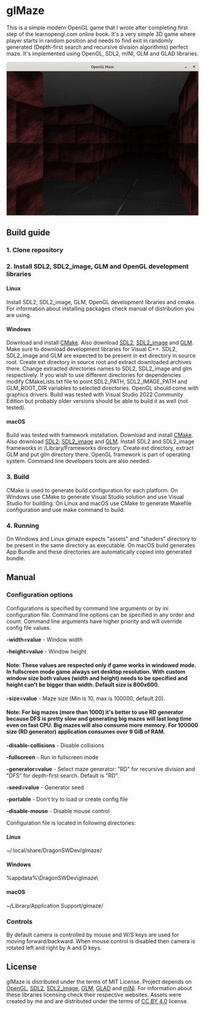 # glMaze
This is a simple modern OpenGL game that I wrote after completing first step of the learnopengl.com online book. It's a very simple 3D game where player starts in random position and needs to find exit in randomly generated (Depth-first search and recursive division algorithms) perfect maze. It's implemented using OpenGL, SDL2, mINI, GLM and GLAD libraries.

<span style="display:block;text-align:center">![Screenshot](./doc/screenshot.png)

## Build guide

### 1. Clone repository

### 2. Install SDL2, SDL2_image, GLM and OpenGL development libraries

#### Linux
Install SDL2, SDL2_image, GLM, OpenGL development libraries and cmake. For information about installing packages check manual of distribution you are using.

#### Windows
Download and install [CMake](https://cmake.org). Also download [SDL2](https://www.libsdl.org), [SDL2_image](https://www.libsdl.org/projects/SDL_image/) and [GLM](https://github.com/g-truc/glm). Make sure to download development libraries for Visual C++. SDL2, SDL2_image and GLM are expected to be present in ext directory in source root. Create ext directory in source root and extract downloaded archives there. Change extracted directories names to SDL2, SDL2_image and glm respectively. If you wish to use different directories for dependencies modify CMakeLists.txt file to point SDL2_PATH, SDL2_IMAGE_PATH and GLM_ROOT_DIR variables to selected directories. OpenGL should come with graphics drivers. Build was tested with Visual Studio 2022 Community Edition but probably older versions should be able to build it as well (not tested).

#### macOS
Build was tested with framework installation. Download and install [CMake](https://cmake.org). Also download [SDL2](https://www.libsdl.org), [SDL2_image](https://www.libsdl.org/projects/SDL_image/) and [GLM](https://github.com/g-truc/glm). Install SDL2 and SDL2_image frameworks in /Library/Frameworks directory. Create ext directory, extract GLM and put glm directory there. OpenGL framework is part of operating system. Command line developers tools are also needed.

### 3. Build

CMake is used to generate build configuration for each platform. On Windows use CMake to generate Visual Studio solution and use Visual Studio for building. On Linux and macOS use CMake to generate Makefile configuration and use make command to build.

### 4. Running

On Windows and Linux glmaze expects "assets" and "shaders" directory to be present in the same directory as executable. On macOS build generates App Bundle and these directories are automatically copied into generated bundle.

## Manual
### Configuration options
Configurations is specified by command line arguments or by ini configuration file. Command line options can be specified in any order and count. Command line arguments have higher priority and will override config file values. 

**-width=value** - Window width

**-height=value** - Window height
#### Note: These values are respected only if game works in windowed mode. In fullscreen mode game always set desktop resolution. With custom window size both values (width and height) needs to be specified and height can't be bigger than width. Default size is 800x600.

**-size=value** - Maze size (Min is 10, max is 100000, default 20). 
#### Note: For big mazes (more than 1000) it's better to use RD generator because DFS is pretty slow and generating big mazes will last long time even on fast CPU. Big mazes will also consume more memory. For 100000 size (RD generator) application consumes over 9 GiB of RAM.

**-disable-collisions** - Disable collisions

**-fullscreen** - Run in fullscreen mode

**-generator=value** - Select maze generator: "RD" for recursive division and "DFS" for depth-first search. Default is "RD".

**-seed=value** - Generator seed

**-portable** - Don't try to load or create config file

**-disable-mouse** - Disable mouse control

Configuration file is located in following directories:

#### Linux
~/.local/share/DragonSWDev/glmaze/

#### Windows
%appdata%\DragonSWDev\glmaze\

#### macOS
~/Library/Application Support/glmaze/

### Controls
By default camera is controlled by mouse and W/S keys are used for moving forward/backward. When mouse control is disabled then camera is rotated left and right by A and D keys.

## License
glMaze is distributed under the terms of MIT License. Project depends on [OpenGL](https://www.opengl.org/), [SDL2](https://www.libsdl.org), [SDL2_image](https://www.libsdl.org/projects/SDL_image/), [GLM](https://github.com/g-truc/glm), [GLAD](https://glad.dav1d.de/) and [mINI](https://github.com/pulzed/mINI). For information about these libraries licensing check their respective websites. Assets were created by me and are distributed under the terms of [CC BY 4.0](https://creativecommons.org/licenses/by/4.0/) license.
